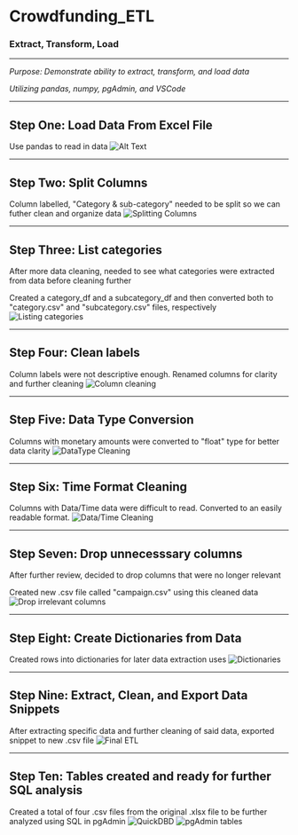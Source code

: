 # Crowdfunding_ETL
### Extract, Transform, Load

---
*Purpose: Demonstrate ability to extract, transform, and load data*

*Utilizing pandas, numpy, pgAdmin, and VSCode*

---
## Step One: Load Data From Excel File
Use pandas to read in data 
![Alt Text](Images/Read_in.png)

---
## Step Two: Split Columns
Column labelled, "Category & sub-category" needed to be split so we can futher clean and organize data
![Splitting Columns](Images/Split_column.png)

---
## Step Three: List categories
After more data cleaning, needed to see what categories were extracted from data before cleaning further

Created a category_df and a subcategory_df and then converted both to "category.csv" and "subcategory.csv" files, respectively
![Listing categories](Images/List_categories.png)

---
## Step Four: Clean labels
Column labels were not descriptive enough. Renamed columns for clarity and further cleaning
![Column cleaning](Images/Column_clean.png)

---
## Step Five: Data Type Conversion
Columns with monetary amounts were converted to "float" type for better data clarity
![DataType Cleaning](Images/DataType_clean.png)

---
## Step Six: Time Format Cleaning
Columns with Data/Time data were difficult to read. Converted to an easily readable format.
![Data/Time Cleaning](Images/Date_Time_Clean.png)

---
## Step Seven: Drop unnecesssary columns
After further review, decided to drop columns that were no longer relevant

Created new .csv file called "campaign.csv" using this cleaned data
![Drop irrelevant columns](Images/Drop_Columns.png)

---
## Step Eight: Create Dictionaries from Data
Created rows into dictionaries for later data extraction uses
![Dictionaries](Images/Create_Dictironaries.png)

---
## Step Nine: Extract, Clean, and Export Data Snippets
After extracting specific data and further cleaning of said data, exported snippet to new .csv file
![Final ETL](Images/Extract_Clean_Export.png)

---
## Step Ten: Tables created and ready for further SQL analysis
Created a total of four .csv files from the original .xlsx file to be further analyzed using SQL in pgAdmin
![QuickDBD](Images/QuickDBD-export.png)
![pgAdmin tables](Images/pgAdmin.png)

